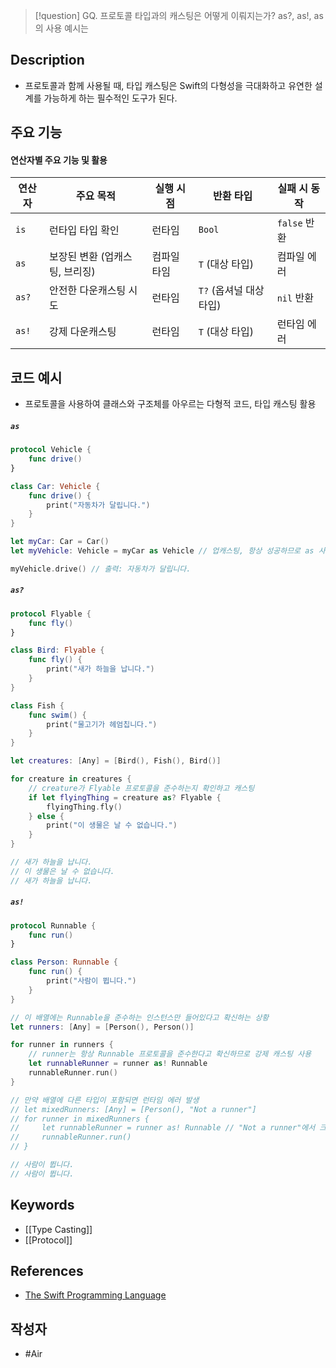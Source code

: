 >[!question]
>GQ. 프로토콜 타입과의 캐스팅은 어떻게 이뤄지는가? as?, as!, as의 사용 예시는

## Description
- 프로토콜과 함께 사용될 때, 타입 캐스팅은 Swift의 다형성을 극대화하고 유연한 설계를 가능하게 하는 필수적인 도구가 된다.

## 주요 기능
#### 연산자별 주요 기능 및 활용
| 연산자   | 주요 목적              | 실행 시점  | 반환 타입            | 실패 시 동작    |
| ----- | ------------------ | ------ | ---------------- | ---------- |
| `is`  | 런타입 타입 확인          | 런타임    | `Bool`           | `false` 반환 |
| `as`  | 보장된 변환 (업캐스팅, 브리징) | 컴파일 타임 | `T` (대상 타입)      | 컴파일 에러     |
| `as?` | 안전한 다운캐스팅 시도       | 런타임    | `T?` (옵셔널 대상 타입) | `nil` 반환   |
| `as!` | 강제 다운캐스팅           | 런타임    | `T` (대상 타입)      | 런타임 에러     |

## 코드 예시
+ 프로토콜을 사용하여 클래스와 구조체를 아우르는 다형적 코드, 타입 캐스팅 활용

##### `as`
```Swift
protocol Vehicle {
    func drive()
}

class Car: Vehicle {
    func drive() {
        print("자동차가 달립니다.")
    }
}

let myCar: Car = Car()
let myVehicle: Vehicle = myCar as Vehicle // 업캐스팅, 항상 성공하므로 as 사용 가능

myVehicle.drive() // 출력: 자동차가 달립니다.
```
##### `as?`
```Swift
protocol Flyable {
    func fly()
}

class Bird: Flyable {
    func fly() {
        print("새가 하늘을 납니다.")
    }
}

class Fish {
    func swim() {
        print("물고기가 헤엄칩니다.")
    }
}

let creatures: [Any] = [Bird(), Fish(), Bird()]

for creature in creatures {
    // creature가 Flyable 프로토콜을 준수하는지 확인하고 캐스팅
    if let flyingThing = creature as? Flyable {
        flyingThing.fly()
    } else {
        print("이 생물은 날 수 없습니다.")
    }
}

// 새가 하늘을 납니다.
// 이 생물은 날 수 없습니다.
// 새가 하늘을 납니다.
```
##### `as!`
```Swift
protocol Runnable {
    func run()
}

class Person: Runnable {
    func run() {
        print("사람이 뜁니다.")
    }
}

// 이 배열에는 Runnable을 준수하는 인스턴스만 들어있다고 확신하는 상황
let runners: [Any] = [Person(), Person()]

for runner in runners {
    // runner는 항상 Runnable 프로토콜을 준수한다고 확신하므로 강제 캐스팅 사용
    let runnableRunner = runner as! Runnable
    runnableRunner.run()
}

// 만약 배열에 다른 타입이 포함되면 런타임 에러 발생
// let mixedRunners: [Any] = [Person(), "Not a runner"]
// for runner in mixedRunners {
//     let runnableRunner = runner as! Runnable // "Not a runner"에서 크래시 발생
//     runnableRunner.run()
// }

// 사람이 뜁니다.
// 사람이 뜁니다.
```

## Keywords
+ [[Type Casting]]
+ [[Protocol]]

## References
- [The Swift Programming Language](https://docs.swift.org/swift-book/documentation/the-swift-programming-language/typecasting)

## 작성자
- #Air 